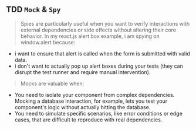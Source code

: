 ## TDD `Mock` & `Spy`

>Spies are particularly useful when you want to verify interactions with external dependencies or side effects without altering their core behavior. In my react.js alert box example, i am spying on window.alert because:

- i want to ensure that alert is called when the form is submitted with valid data.
- i don't want to actually pop up alert boxes during your tests (they can disrupt the test runner and require manual intervention).

>Mocks are valuable when:

- You need to isolate your component from complex dependencies.  Mocking a database interaction, for example, lets you test your component's logic without actually hitting the database.
- You need to simulate specific scenarios, like error conditions or edge cases, that are difficult to reproduce with real dependencies.